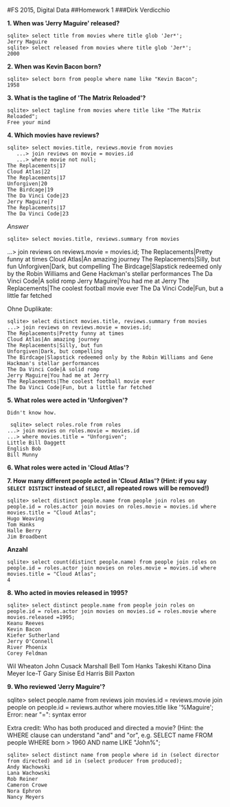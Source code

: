 #FS 2015, Digital Data
##Homework 1
###Dirk Verdicchio

__1. When was 'Jerry Maguire' released?__

    sqlite> select title from movies where title glob 'Jer*';
    Jerry Maguire
    sqlite> select released from movies where title glob 'Jer*';
    2000

__2. When was Kevin Bacon born?__

    sqlite> select born from people where name like "Kevin Bacon";
    1958

__3. What is the tagline of 'The Matrix Reloaded'?__

    sqlite> select tagline from movies where title like "The Matrix Reloaded";
    Free your mind

__4. Which movies have reviews?__

    sqlite> select movies.title, reviews.movie from movies
       ...> join reviews on movie = movies.id
       ...> where movie not null;
    The Replacements|17
    Cloud Atlas|22
    The Replacements|17
    Unforgiven|20
    The Birdcage|19
    The Da Vinci Code|23
    Jerry Maguire|7
    The Replacements|17
    The Da Vinci Code|23
    
 _Answer_
 
    sqlite> select movies.title, reviews.summary from movies
   ...> join reviews on reviews.movie = movies.id;
    The Replacements|Pretty funny at times
    Cloud Atlas|An amazing journey
    The Replacements|Silly, but fun
    Unforgiven|Dark, but compelling
    The Birdcage|Slapstick redeemed only by the Robin Williams and Gene Hackman's stellar performances
    The Da Vinci Code|A solid romp
    Jerry Maguire|You had me at Jerry
    The Replacements|The coolest football movie ever
    The Da Vinci Code|Fun, but a little far fetched
 

Ohne Duplikate:

    sqlite> select distinct movies.title, reviews.summary from movies
    ...> join reviews on reviews.movie = movies.id;
    The Replacements|Pretty funny at times
    Cloud Atlas|An amazing journey
    The Replacements|Silly, but fun
    Unforgiven|Dark, but compelling
    The Birdcage|Slapstick redeemed only by the Robin Williams and Gene Hackman's stellar performances
    The Da Vinci Code|A solid romp
    Jerry Maguire|You had me at Jerry
    The Replacements|The coolest football movie ever
    The Da Vinci Code|Fun, but a little far fetched

 
__5. What roles were acted in 'Unforgiven'?__

    Didn't know how.
    
     sqlite> select roles.role from roles 
    ...> join movies on roles.movie = movies.id
    ...> where movies.title = "Unforgiven";
    Little Bill Daggett
    English Bob
    Bill Munny

    
    
__6. What roles were acted in 'Cloud Atlas'?__




__7. How many different people acted in 'Cloud Atlas'? (Hint: if you say `SELECT DISTINCT` instead of `SELECT`, all repeated rows will be removed!)__

    sqlite> select distinct people.name from people join roles on people.id = roles.actor join movies on roles.movie = movies.id where movies.title = "Cloud Atlas";
    Hugo Weaving
    Tom Hanks
    Halle Berry
    Jim Broadbent

__Anzahl__

    sqlite> select count(distinct people.name) from people join roles on people.id = roles.actor join movies on roles.movie = movies.id where movies.title = "Cloud Atlas";
    4



__8. Who acted in movies released in 1995?__

    sqlite> select distinct people.name from people join roles on people.id = roles.actor join movies on movies.id = roles.movie where movies.released =1995;
    Keanu Reeves
    Kevin Bacon
    Kiefer Sutherland
    Jerry O'Connell
    River Phoenix
    Corey Feldman
Wil Wheaton
John Cusack
Marshall Bell
Tom Hanks
Takeshi Kitano
Dina Meyer
Ice-T
Gary Sinise
Ed Harris
Bill Paxton



__9. Who reviewed 'Jerry Maguire'?__

sqlite> select people.name from reviews join movies.id = reviews.movie join people on people.id = reviews.author where movies.title like '%Maguire';
Error: near "=": syntax error


Extra credit: Who has both produced and directed a movie? (Hint: the WHERE clause can understand "and" and "or", e.g. SELECT name FROM people WHERE born > 1960 AND name LIKE "John%";

    sqlite> select distinct name from people where id in (select director from directed) and id in (select producer from produced);
    Andy Wachowski
    Lana Wachowski
    Rob Reiner
    Cameron Crowe
    Nora Ephron
    Nancy Meyers










